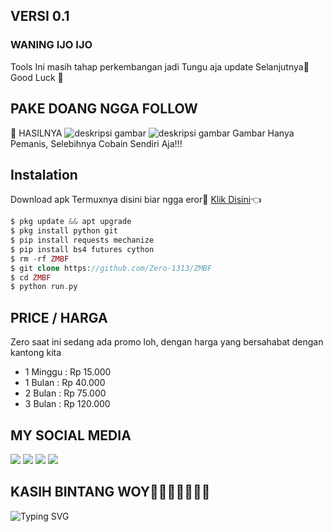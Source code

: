 ## VERSI 0.1

### WANING IJO IJO
Tools Ini masih tahap perkembangan jadi Tungu aja update Selanjutnya🙏
Good Luck 👋
## PAKE DOANG NGGA FOLLOW
🌟 HASILNYA
![deskripsi gambar](https://i.ibb.co/xGVmTmj/Screenshot-2022-04-18-15-45-23-571-com-termux.png)
![deskripsi gambar](https://i.ibb.co/QrsjvJN/Screenshot-2022-04-13-06-54-04-785-com-termux.png)
Gambar Hanya Pemanis, Selebihnya Cobain Sendiri Aja!!!
## Instalation
Download apk Termuxnya disini biar ngga eror🌟
[Klik Disini](https://f-droid.org/repo/com.termux_117.apk)👈
```php
$ pkg update && apt upgrade 
$ pkg install python git 
$ pip install requests mechanize
$ pip install bs4 futures cython
$ rm -rf ZMBF
$ git clone https://github.com/Zero-1313/ZMBF
$ cd ZMBF
$ python run.py
```
## PRICE / HARGA
Zero saat ini sedang ada promo loh, dengan harga yang bersahabat dengan kantong kita
* 1 Minggu : Rp 15.000
* 1 Bulan : Rp 40.000
* 2 Bulan : Rp 75.000
* 3 Bulan : Rp 120.000

## MY SOCIAL MEDIA
[![](https://img.shields.io/badge/Github-black?logo=Github&logoColor=black&labelColor=white)](https://github.com/ZERO-1313) [![](https://img.shields.io/badge/Instagram-red?logo=Instagram&logoColor=red&labelColor=white)](https://www.instagram.com/)
[![](https://img.shields.io/badge/Facebook-blue?logo=Facebook&logoColor=blue&labelColor=white)](https://www.facebook.com/) [![](https://img.shields.io/badge/Whatsapp-CHAT-red?logo=Whatsapp&logoColor=Brightgreen&labelColor=white)](https://wa.me/6285814422209?text=Asalamualaikum+Bang+Zero)
## KASIH BINTANG WOY🌟🌟🌟🌟🌟🌟🌟
![Typing SVG](https://readme-typing-svg.herokuapp.com?lines=Selamat+Bersenang-senang....!+)
